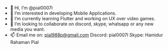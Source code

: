 - 👋 Hi, I’m @pial0007l
- 👀 I’m interested in developing Mobile Applications.
- 🌱 I’m currently learning Flutter and working on UX over video games.
- 💞️ I’m looking to collaborate on discord, skype, whatsapp or any new media you want.
- 📫 Email me on: pial988p@gmail.com
      Discord: pial0007l
      Skype: Hamidur Rahaman Pial

<!---
pial0007l/pial0007l is a ✨ special ✨ repository because its `README.md` (this file) appears on your GitHub profile.
You can click the Preview link to take a look at your changes.
--->
